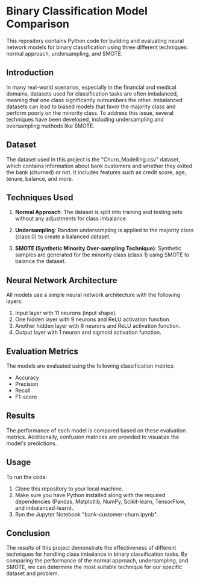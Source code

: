 # Binary Classification Model Comparison

This repository contains Python code for building and evaluating neural network models for binary classification using three different techniques: normal approach, undersampling, and SMOTE.

## Introduction

In many real-world scenarios, especially in the financial and medical domains, datasets used for classification tasks are often imbalanced, meaning that one class significantly outnumbers the other. Imbalanced datasets can lead to biased models that favor the majority class and perform poorly on the minority class. To address this issue, several techniques have been developed, including undersampling and oversampling methods like SMOTE.

## Dataset

The dataset used in this project is the "Churn_Modelling.csv" dataset, which contains information about bank customers and whether they exited the bank (churned) or not. It includes features such as credit score, age, tenure, balance, and more.

## Techniques Used

1. **Normal Approach**: The dataset is split into training and testing sets without any adjustments for class imbalance.

2. **Undersampling**: Random undersampling is applied to the majority class (class 0) to create a balanced dataset.

3. **SMOTE (Synthetic Minority Over-sampling Technique)**: Synthetic samples are generated for the minority class (class 1) using SMOTE to balance the dataset.

## Neural Network Architecture

All models use a simple neural network architecture with the following layers:

1. Input layer with 11 neurons (input shape).
2. One hidden layer with 9 neurons and ReLU activation function.
3. Another hidden layer with 6 neurons and ReLU activation function.
4. Output layer with 1 neuron and sigmoid activation function.

## Evaluation Metrics

The models are evaluated using the following classification metrics:

- Accuracy
- Precision
- Recall
- F1-score

## Results

The performance of each model is compared based on these evaluation metrics. Additionally, confusion matrices are provided to visualize the model's predictions.

## Usage

To run the code:

1. Clone this repository to your local machine.
2. Make sure you have Python installed along with the required dependencies (Pandas, Matplotlib, NumPy, Scikit-learn, TensorFlow, and imbalanced-learn).
3. Run the Jupyter Notebook "bank-customer-churn.ipynb".

## Conclusion

The results of this project demonstrate the effectiveness of different techniques for handling class imbalance in binary classification tasks. By comparing the performance of the normal approach, undersampling, and SMOTE, we can determine the most suitable technique for our specific dataset and problem.
